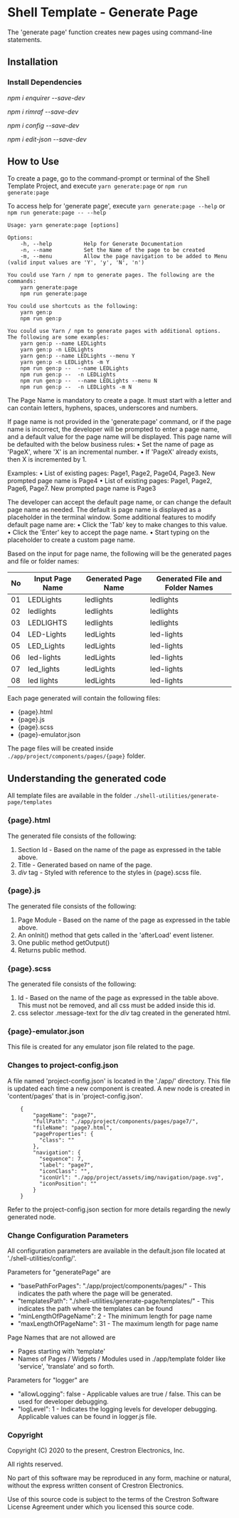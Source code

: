 # Shell Template - Generate Page

The 'generate page' function creates new pages using command-line statements.
 
## Installation

### Install Dependencies

*npm i enquirer --save-dev*

*npm i rimraf --save-dev*

*npm i config --save-dev*

*npm i edit-json --save-dev*

## How to Use
To create a page, go to the command-prompt or terminal of the Shell Template Project, and execute `yarn generate:page` or `npm run generate:page`

To access help for 'generate page', execute `yarn generate:page --help` or `npm run generate:page -- --help`

```
Usage: yarn generate:page [options]

Options:
    -h, --help          Help for Generate Documentation
    -n, --name          Set the Name of the page to be created
    -m, --menu          Allow the page navigation to be added to Menu (valid input values are 'Y', 'y', 'N', 'n')

You could use Yarn / npm to generate pages. The following are the commands:
    yarn generate:page
    npm run generate:page

You could use shortcuts as the following:
    yarn gen:p
    npm run gen:p

You could use Yarn / npm to generate pages with additional options. The following are some examples:
    yarn gen:p --name LEDLights
    yarn gen:p -n LEDLights
    yarn gen:p --name LEDLights --menu Y
    yarn gen:p -n LEDLights -m Y
    npm run gen:p --  --name LEDLights
    npm run gen:p --  -n LEDLights
    npm run gen:p --  --name LEDLights --menu N
    npm run gen:p --  -n LEDLights -m N
```

The Page Name is mandatory to create a page. It must start with a letter and can contain letters, hyphens, spaces, underscores and numbers. 

If page name is not provided in the 'generate:page' command, or if the page name is incorrect, the developer will be prompted to enter a page name, and a default value for the page name will be displayed. This page name will be defaulted with the below business rules:
    • Set the name of page as 'PageX', where 'X' is an incremental number.
    • If 'PageX' already exists, then X is incremented by 1.

Examples:
	• List of existing pages: Page1, Page2, Page04, Page3. New prompted page name is Page4
	• List of existing pages: Page1, Page2, Page6, Page7. New prompted page name is Page3

The developer can accept the default page name, or can change the default page name as needed. The default is page name is displayed as a placeholder in the terminal window. Some additional features to modify default page name are:
    • Click the 'Tab' key to make changes to this value. 
    • Click the 'Enter' key to accept the page name.
    • Start typing on the placeholder to create a custom page name.

Based on the input for page name, the following will be the generated pages and file or folder names:

| No | Input Page Name      | Generated Page Name       | Generated File and Folder Names |
| -- | -------------------- | ------------------------- | ------------------------------- |
| 01 | LEDLights            | ledlights                 | ledlights                       |
| 02 | ledlights            | ledlights                 | ledlights                       |
| 03 | LEDLIGHTS            | ledlights                 | ledlights                       |
| 04 | LED-Lights           | ledLights                 | led-lights                      |
| 05 | LED_Lights           | ledLights                 | led-lights                      |
| 06 | led-lights           | ledLights                 | led-lights                      |
| 07 | led_lights           | ledLights                 | led-lights                      |
| 08 | led lights           | ledLights                 | led-lights                      |

Each page generated will contain the following files:
- {page}.html
- {page}.js
- {page}.scss
- {page}-emulator.json

The page files will be created inside `./app/project/components/pages/{page}` folder. 

## Understanding the generated code

All template files are available in the folder `./shell-utilities/generate-page/templates`

### {page}.html
The generated file consists of the following:
1. Section Id - Based on the name of the page as expressed in the table above.
2. Title - Generated based on name of the page.
3. *div* tag - Styled with reference to the styles in {page}.scss file.

### {page}.js
The generated file consists of the following:
1. Page Module - Based on the name of the page as expressed in the table above.
2. An onInit() method that gets called in the 'afterLoad' event listener.
3. One public method getOutput()
4. Returns public method.

### {page}.scss
The generated file consists of the following:
1. Id - Based on the name of the page as expressed in the table above. This must not be removed, and all css must be added inside this id.
2. css selector .message-text for the *div* tag created in the generated html.

### {page}-emulator.json
This file is created for any emulator json file related to the page.


### Changes to project-config.json
A file named 'project-config.json' is located in the './app/' directory. This file is updated each time a new component is created. A new node is created in 'content/pages' that is in 'project-config.json'. 

```
    {
        "pageName": "page7",
        "fullPath": "./app/project/components/pages/page7/",
        "fileName": "page7.html",
        "pageProperties": {
          "class": ""
        },
        "navigation": {
          "sequence": 7,
          "label": "page7",
          "iconClass": "",
          "iconUrl": "./app/project/assets/img/navigation/page.svg",
          "iconPosition": ""
        }
    }
```

Refer to the project-config.json section for more details regarding the newly generated node.


### Change Configuration Parameters

All configuration parameters are available in the default.json file located at './shell-utilities/config/'.

Parameters for "generatePage" are
- "basePathForPages": "./app/project/components/pages/" - This indicates the path where the page will be generated.
- "templatesPath": "./shell-utilities/generate-page/templates/" - This indicates the path where the templates can be found
- "minLengthOfPageName": 2 - The minimum length for page name
- "maxLengthOfPageName": 31 - The maximum length for page name

Page Names that are not allowed are
- Pages starting with 'template'
- Names of Pages / Widgets / Modules used in ./app/template folder like 'service', 'translate' and so forth.
	
Parameters for "logger" are
- "allowLogging": false - Applicable values are true / false. This can be used for developer debugging.
- "logLevel": 1 - Indicates the logging levels for developer debugging. Applicable values can be found in logger.js file. 


### Copyright
Copyright (C) 2020 to the present, Crestron Electronics, Inc.

All rights reserved.

No part of this software may be reproduced in any form, machine
or natural, without the express written consent of Crestron Electronics.

Use of this source code is subject to the terms of the Crestron Software License Agreement 
under which you licensed this source code. 
